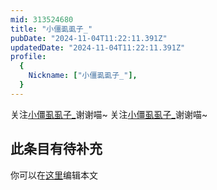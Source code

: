```yaml
---
mid: 313524680
title: "小僵虱虱子_"
pubDate: "2024-11-04T11:22:11.391Z"
updatedDate: "2024-11-04T11:22:11.391Z"
profile:
  {
    Nickname: ["小僵虱虱子_"],
  }
---
```


关注[小僵虱虱子_](https://space.bilibili.com/313524680)谢谢喵~ 关注[小僵虱虱子_](https://space.bilibili.com/313524680)谢谢喵~

## 此条目有待补充
你可以在[这里](https://github.com/Yuhanawa/VTuber.ICU-Content/edit/master/v/小僵虱虱子_/index.md)编辑本文
